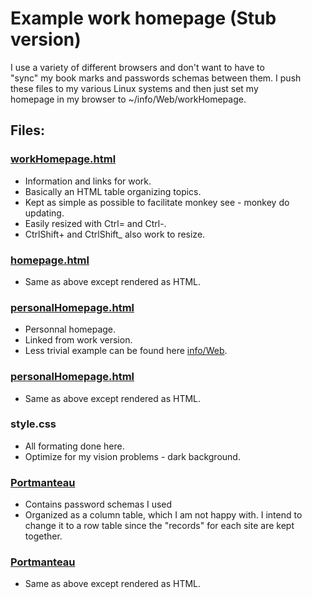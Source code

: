 # Example work homepage (Stub version)

I use a variety of different browsers and don't want to have to<br>
"sync" my book marks and passwords schemas between them.  I push<br>
these files to my various Linux systems and then just set my<br>
homepage in my browser to ~/info/Web/workHomepage.

## Files:
### [workHomepage.html](workHomepage.html)
* Information and links for work.
* Basically an HTML table organizing topics.
* Kept as simple as possible to facilitate monkey
  see - monkey do updating.
* Easily resized with Ctrl= and Ctrl-.
* CtrlShift+ and CtrlShift_ also work to resize.

### [homepage.html](http://htmlpreview.github.com/?https://github.com/grscheller/scheller-linux-archive/blob/master/linuxHome/info/Web/workHomepage.html)
* Same as above except rendered as HTML.

### [personalHomepage.html](personalHomepage.html)
* Personnal homepage.
* Linked from work version.
* Less trivial example can be found here [info/Web](../../../info/Web).

### [personalHomepage.html](http://htmlpreview.github.com/?https://github.com/grscheller/scheller-linux-archive/blob/master/linuxHome/info/Web/personalHomepage.html)
* Same as above except rendered as HTML.

### style.css
* All formating done here.
* Optimize for my vision problems - dark background.

### [Portmanteau](Portmanteau.html)
* Contains password schemas I used
* Organized as a column table, which I am not happy with.
  I intend to change it to a row table since the "records"
  for each site are kept together.

### [Portmanteau](http://htmlpreview.github.com/?https://github.com/grscheller/scheller-linux-archive/blob/master/linuxHome/info/Web/Portmanteau.html)
* Same as above except rendered as HTML.
